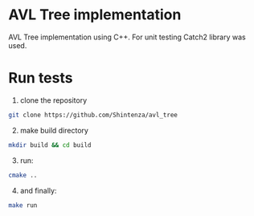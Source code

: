 # AVL Tree implementation

AVL Tree implementation using C++. For unit testing Catch2 library was used.

# Run tests
1. clone the repository
```bash
git clone https://github.com/Shintenza/avl_tree
```
2. make build directory
```bash
mkdir build && cd build
```
3. run:
```bash
cmake ..
```
4. and finally:
```bash
make run
```
